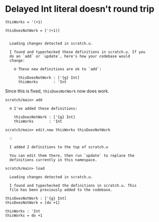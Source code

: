 # Delayed Int literal doesn't round trip

``` unison
thisWorks = '(+1)

thisDoesNotWork = ['(+1)]
```

``` ucm

  Loading changes detected in scratch.u.

  I found and typechecked these definitions in scratch.u. If you
  do an `add` or `update`, here's how your codebase would
  change:
  
    ⍟ These new definitions are ok to `add`:
    
      thisDoesNotWork : ['{g} Int]
      thisWorks       : 'Int

```
Since this is fixed, `thisDoesNotWork` now does work.

``` ucm
scratch/main> add

  ⍟ I've added these definitions:
  
    thisDoesNotWork : ['{g} Int]
    thisWorks       : 'Int

scratch/main> edit.new thisWorks thisDoesNotWork

  ☝️
  
  I added 2 definitions to the top of scratch.u
  
  You can edit them there, then run `update` to replace the
  definitions currently in this namespace.

scratch/main> load

  Loading changes detected in scratch.u.

  I found and typechecked the definitions in scratch.u. This
  file has been previously added to the codebase.

```
``` unison :added-by-ucm scratch.u
thisDoesNotWork : ['{g} Int]
thisDoesNotWork = [do +1]

thisWorks : 'Int
thisWorks = do +1
```

